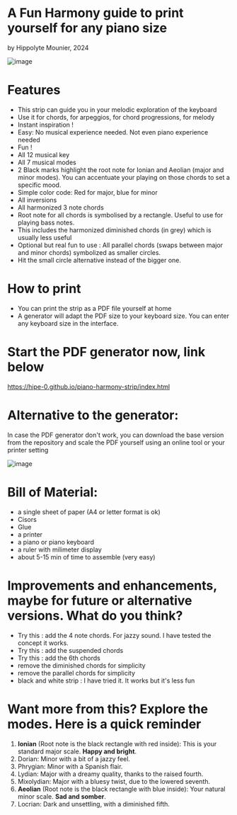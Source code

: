 # A Fun Harmony guide to print yourself for any piano size
  by Hippolyte Mounier, 2024


![image](https://github.com/user-attachments/assets/fb1200bb-87b1-4d79-9293-5d27271177d8)

# Features

- This strip can guide you in your melodic exploration of the keyboard
- Use it for chords, for arpeggios, for chord progressions, for melody
- Instant inspiration !
- Easy: No musical experience needed. Not even piano experience needed
- Fun !
- All 12 musical key
- All 7 musical modes
- 2 Black marks highlight the root note for Ionian and Aeolian (major and minor modes). You can accentuate your playing on those chords to set a specific mood.
- Simple color code: Red for major, blue for minor
- All inversions
- All harmonized 3 note chords
- Root note for all chords is symbolised by a rectangle. Useful to use for playing bass notes.
- This includes the harmonized diminished chords (in grey) which is usually less useful
- Optional but real fun to use : All parallel chords (swaps between major and minor chords) symbolized as smaller circles.
- Hit the small circle alternative instead of the bigger one.

# How to print
- You can print the strip as a PDF file yourself at home
- A generator will adapt the PDF size to your keyboard size. You can enter any keyboard size in the interface.

# Start the PDF generator now, link below
https://hipe-0.github.io/piano-harmony-strip/index.html

# Alternative to the generator: 
In case the PDF generator don't work, you can download the base version from the repository and scale the PDF yourself using an online tool or your printer setting

![image](https://github.com/user-attachments/assets/50101862-e52e-4919-b2ba-2cfa712984e7)

# Bill of Material:
- a single sheet of paper (A4 or letter format is ok)
- Cisors
- Glue
- a printer
- a piano or piano keyboard
- a ruler with milimeter display
- about 5-15 min of time to assemble (very easy)

# Improvements and enhancements, maybe for future or alternative versions. What do you think?
- Try this : add the 4 note chords. For jazzy sound. I have tested the concept it works.
- Try this : add the suspended chords
- Try this : add the 6th chords
- remove the diminished chords for simplicity
- remove the parallel chords for simplicity
- black and white strip : I have tried it. It works but it's less fun

# Want more from this? Explore the modes. Here is a quick reminder
1. **Ionian** (Root note is the black rectangle with red inside): This is your standard major scale. **Happy and bright**.
2. Dorian: Minor with a bit of a jazzy feel.
3. Phrygian: Minor with a Spanish flair.
4. Lydian: Major with a dreamy quality, thanks to the raised fourth.
5. Mixolydian: Major with a bluesy twist, due to the lowered seventh.
6. **Aeolian** (Root note is the black rectangle with blue inside): Your natural minor scale. **Sad and somber**.
7. Locrian: Dark and unsettling, with a diminished fifth.

